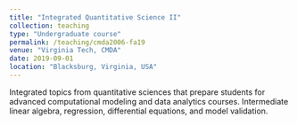 ```yaml
---
title: "Integrated Quantitative Science II"
collection: teaching
type: "Undergraduate course"
permalink: /teaching/cmda2006-fa19
venue: "Virginia Tech, CMDA"
date: 2019-09-01
location: "Blacksburg, Virginia, USA"
---
```


Integrated topics from quantitative sciences that prepare students for advanced computational modeling and data analytics courses.  Intermediate linear algebra, regression, differential equations, and model validation.
